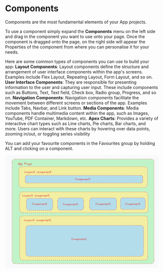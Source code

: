 # Components

Components are the most fundamental elements of your App projects. 

To use a component simply expand the **Components** menu on the left side and drag in the component you want to use onto your page. Once the component is dragged onto the page, on the right side will appear the Properties of the component from where you can personalise it for your needs.

Here are some common types of components you can use to build your app:
**Layout Components**: Layout components define the structure and arrangement of user interface components within the app's screens. Examples include Flex Layout, Repeating Layout, Form Layout, and so on.
**User Interface Components**: They are responsible for presenting information to the user and capturing user input. These include components such as Buttons, Text, Text field, Check box, Radio group, Progress, and so on. 
**Navigation Components**: Navigation components facilitate the movement between different screens or sections of the app. Examples include Tabs, Navbar, and Link button.
**Media Components**: Media components handle multimedia content within the app, such as Images, YouTube, PDF Container, Markdown, etc.
**Apex Charts**: Provides a variety of interactive chart types such as Line charts, Pie charts, Bar charts, and more. Users can interact with these charts by hovering over data points, zooming in/out, or toggling series visibility

You can add your favourite components in the Favourites group by holding ALT and clicking on a component.

![Components in an App](/src/assets/components.png)
